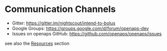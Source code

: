 # Communication Channels

 - Gitter: https://gitter.im/nightscout/intend-to-bolus
 - Google Groups: https://groups.google.com/d/forum/openaps-dev
 - Issues on openaps GitHub: https://github.com/openaps/openaps/issues

see also the [Resources](Resources/resources.md) section